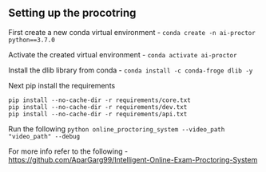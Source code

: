 ## Setting up the procotring

First create a new conda virtual environment - `conda create -n ai-proctor python==3.7.0`

Activate the created virtual environment - `conda activate ai-proctor`

Install the dlib library from conda - `conda install -c conda-froge dlib -y`

Next pip install the requirements
```
pip install --no-cache-dir -r requirements/core.txt
pip install --no-cache-dir -r requirements/dev.txt
pip install --no-cache-dir -r requirements/api.txt
```
Run the following 
`python online_proctoring_system --video_path "video_path" --debug`


For more info refer to the following - https://github.com/AparGarg99/Intelligent-Online-Exam-Proctoring-System
